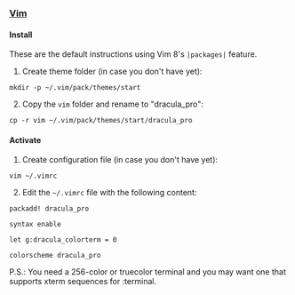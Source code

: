 ### [Vim](http://www.vim.org/)

#### Install

These are the default instructions using Vim 8's `|packages|` feature.

1. Create theme folder (in case you don't have yet):

```
mkdir -p ~/.vim/pack/themes/start
```

2. Copy the `vim` folder and rename to "dracula_pro":

```
cp -r vim ~/.vim/pack/themes/start/dracula_pro
```

#### Activate

1. Create configuration file (in case you don't have yet):

```
vim ~/.vimrc
```

2. Edit the `~/.vimrc` file with the following content:

```
packadd! dracula_pro

syntax enable

let g:dracula_colorterm = 0

colorscheme dracula_pro
```

P.S.: You need a 256-color or truecolor terminal and you may want one that supports xterm sequences for :terminal.